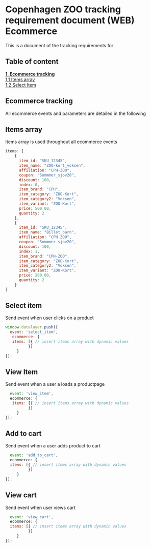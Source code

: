 # Copenhagen ZOO tracking requirement document (WEB) Ecommerce 
This is a document of the tracking requirements for

## Table of content
[**1. Ecommerce tracking**](#ecommerce-tracking) <br/>
[1.1 Items array](#items-array) <br/>
[1.2 Select Item](#select-item) <br/>

## Ecommerce tracking
All ecommerce events and parameters are detailed in the following

## Items array
Items array is used throughout all ecommerce events   
````javascript
items: [
    {
      item_id: "SKU_12345",
      item_name: "ZOO-kort_voksen",
      affiliation: "CPH-ZOO",
      coupon: "Sommmer_sjov20",
      discount: 100,
      index: 0,
      item_brand: "CPH",
      item_category: "ZOO-Kort",
      item_category2: "Voksen",
      item_variant: "ZOO-Kort",
      price: 500.00,
      quantity: 2
    },
    {
      item_id: "SKU_12345",
      item_name: "Billet_barn",
      affiliation: "CPH ZOO",
      coupon: "Sommmer_sjov20",
      discount: 100,
      index: 1,
      item_brand: "CPH-ZOO",
      item_category: "ZOO-Kort",
      item_category2: "Voksen",
      item_variant: "ZOO-Kort",
      price: 200.00,
      quantity: 2
    }
]
````

## Select item
Send event when user clicks on a product
````javascript
window.datalayer.push({
  event: 'select_item',
   ecommerce: {
   items: [{ // insert items array with dynamic values   
          }]    
     }
});
````

## View Item
Send event when a user a loads a productpage 
````javascript
  event: 'view_item',
  ecommerce: {
   items: [{ // insert items array with dynamic values   
          }]    
     }
});
````

## Add to cart
Send event when a user adds product to cart
````javascript
  event: 'add_to_cart',
  ecommerce: {
  items: [{ // insert items array with dynamic values   
          }]    
     }
});  
````

## View cart
Send event when user views cart
````javascript
  event: 'view_cart',
  ecommerce: {
  items: [{ // insert items array with dynamic values   
          }]    
     }
});
````
